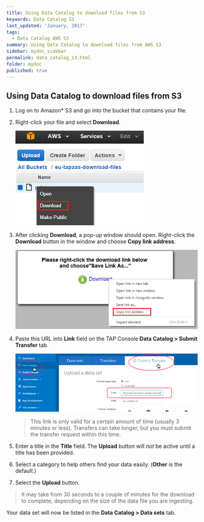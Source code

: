 ```yaml
---
title: Using Data Catalog to download files from S3
keywords: Data Catalog S3
last_updated: 'January, 2017'
tags:
  - Data Catalog AWS S3
summary: Using Data Catalog to download files from AWS S3. 
sidebar: mydoc_sidebar
permalink: data_catalog_s3.html
folder: mydoc
published: true
---
```


## Using Data Catalog to download files from S3
1. Log on to Amazon* S3 and go into the bucket that contains your file.

9. Right-click your file and select **Download**.

    ![AWS S3 Download](/images/Data_Ingestion_Download_AWS_S3_1.png)

9. After clicking **Download**, a pop-up window should open. Right-click the **Download** button in the window and choose **Copy link address**.

    ![Copy Link Address](/images/Data_Ingestion_Download_AWS_S3_2.png)

9. Paste this URL into **Link** field on the TAP Console **Data Catalog > Submit Transfer** tab. 

    ![TAP Data Catalog Submit Transfer](/images/Data_Ingestion_Download_AWS_S3_v8.png)

   >This link is only valid for a certain amount of time (usually 3 minutes or less). Transfers can take longer, but you must submit the transfer request within this time.  
   
9. Enter a title in the **Title** field. The **Upload** button will *not* be active until a title has been provided.

9. Select a category to help others find your data easily. (**Other** is the default.)  

9. Select the **Upload** button.

>It may take from 30 seconds to a couple of minutes for the download to complete, depending on the size of the data file you are ingesting.

Your data set will now be listed in the **Data Catalog > Data sets** tab.  
